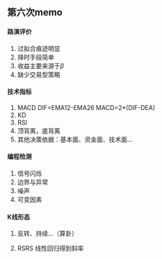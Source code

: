 ## 第六次memo

#### 路演评价

1. 过拟合痕迹明显
2. 择时手段简单
3. 收益主要来源于$\beta$
4. 缺少交易型策略

#### 技术指标

1. MACD DIF=EMA12-EMA26 MACD=2*(DIF-DEA)
2. KD
3. RSI
4. 顶背离，底背离
5. 其他决策依据：基本面、资金面、技术面...

#### 编程检测

1. 信号闪烁
2. 边界与异常
3. 噪声
4. 可变因素

#### K线形态

1. 反转、持续...（算卦）

2. RSRS 线性回归得到斜率
